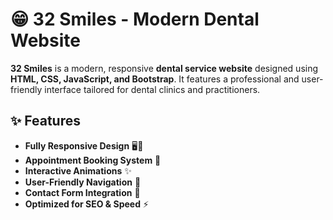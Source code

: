 # 😁 32 Smiles - Modern Dental Website  

**32 Smiles** is a modern, responsive **dental service website** designed using **HTML, CSS, JavaScript, and Bootstrap**. It features a professional and user-friendly interface tailored for dental clinics and practitioners.  

## ✨ Features  
- **Fully Responsive Design** 🖥️📱  
- **Appointment Booking System** 📅  
- **Interactive Animations** ✨  
- **User-Friendly Navigation** 🚀  
- **Contact Form Integration** 📩  
- **Optimized for SEO & Speed** ⚡
